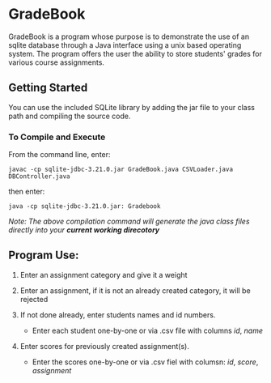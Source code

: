# GradeBook
GradeBook is a program whose purpose is to demonstrate the use of an sqlite database through a Java interface using a unix based operating system. The program offers the user the ability to store students' grades for various course assignments.

## Getting Started

You can use the included SQLite library by adding the jar file to your class path and compiling the source code.

### To Compile and Execute
From the command line, enter:
```
javac -cp sqlite-jdbc-3.21.0.jar GradeBook.java CSVLoader.java DBController.java  
```
then enter:
```
java -cp sqlite-jdbc-3.21.0.jar: Gradebook
```

_Note: The above compilation command will generate the java class files directly into your **current working direcotory**_

## Program Use:

1. Enter an assignment category and give it a weight

2. Enter an assignment, if it is not an already created category, it will be rejected

3. If not done already, enter students names and id numbers.
   - Enter each student one-by-one or via .csv file with columns _id_, _name_

4. Enter scores for previously created assignment(s).
   - Enter the scores one-by-one or via .csv fiel with columsn: _id_, _score_, _assignment_
